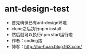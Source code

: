 # ant-design-test
* 首先确保已有ant-design环境
* clone之后执行npm install
* 然后就可以执行npm start运行啦
* 作者：coding路
* 博客：http://hu-huan.blog.163.com/

